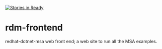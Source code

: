 [![Stories in Ready](https://badge.waffle.io/redhat-dotnet-msa/rdm-frontend.png?label=ready&title=Ready)](https://waffle.io/redhat-dotnet-msa/rdm-frontend)
# rdm-frontend
redhat-dotnet-msa web front end; a web site to run all the MSA examples.
